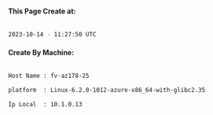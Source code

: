 
   
#### This Page Create at:

```bash

2023-10-14 - 11:27:50 UTC

```

#### Create By Machine:

```bash

Host Name : fv-az178-25

platform  : Linux-6.2.0-1012-azure-x86_64-with-glibc2.35

Ip Local  : 10.1.0.13

```

